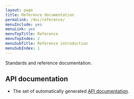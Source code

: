 ```yaml
---
layout: page
title: Reference documentation
permalink: /doc/reference/
menuInclude: yes
menuLink: yes
menuTopTitle: Reference
menuTopIndex: 2
menuSubTitle: Reference introduction
menuSubIndex: 1
---
```


Standards and reference documentation.

## API documentation

- The set of automatically generated [API documentation](/doc/api/).
